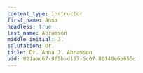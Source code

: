 ```yaml
---
content_type: instructor
first_name: Anna
headless: true
last_name: Abramson
middle_initial: J.
salutation: Dr.
title: Dr. Anna J. Abramson
uid: 821aac67-9f5b-d137-5c07-86f48e6e655c
---
```

